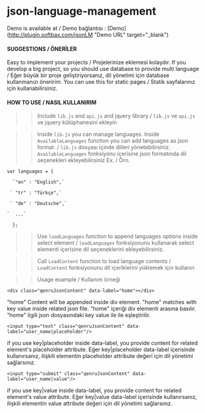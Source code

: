# json-language-management


Demo is available at / Demo bağlantısı : [Demo](http://plugin.softbax.com/jsonLM "Demo URL" target="_blank")


#### SUGGESTIONS / ÖNERİLER

Easy to implement your projects / Projelerinize eklemesi kolaydır.
If you develop a big project, so you should use database to provide multi language / Eğer büyük bir proje geliştiriyorsanız, dil yönetimi için database kullanmanızı öneririm.
You can use this for static pages / Statik sayfalarınız için kullanabilirsiniz.

#### HOW TO USE / NASIL KULLANIRIM

>> Include `lib.js` and `api.js` and jquery library / `lib.js` ve `api.js` ve jquery kütüphanesini ekleyin

>> Inside `lib.js` you can manage languages. Inside `AvailableLanguages` function you can add languages as json format. / `lib.js` dosyası içinde dilleri yönetebilirsiniz. `AvailableLanguages` fonksiyonu içerisine json formatında dil seçenekleri ekleyebilirsiniz
Ex. / Örn.

`var languages = {`

      `"en" : "English",`
      
     ` "tr" : "Türkçe",`
     
     ` "de" : "Deutsche",`
     
    `  ...`
    
  `  };`
    
>> Use `loadLanguages` function to append languages options inside select element / `loadLanguages` fonksiyonunu kullanarak select elementi içerisine dil seçeneklerini ekleyebilirsiniz.

>> Call `LoadContent` function to load language contents / `LoadContent` fonksiyonunu dil içeriklerini yüklemek için kullanın

>> Usage example / Kullanım örneği

`<div class="qenruJsonContent" data-label="home"></div>`

"home" Content will be appended inside div element. "home" matches with key value inside related json file.
"home" içeriği div elementi arasına basılır. "home" ilgili json dosyasındaki key value ile ile eşleştirilir.

`<input type="text" class="qenruJsonContent" data-label="user_name|placeholder"/>`

if you use key|placeholder inside data-label, you provide content for related element's placeholder attribute.
Eğer key|placeholder data-label içerisinde kullanırsanız, ilişkili elementin placeholder attribute değeri için dil yönetimi sağlarsınız.

`<input type="submit" class="qenruJsonContent" data-label="user_name|value"/>`

if you use key|value inside data-label, you provide content for related element's value attribute.
Eğer key|value data-label içerisinde kullanırsanız, ilişkili elementin value attribute değeri için dil yönetimi sağlarsınız.


